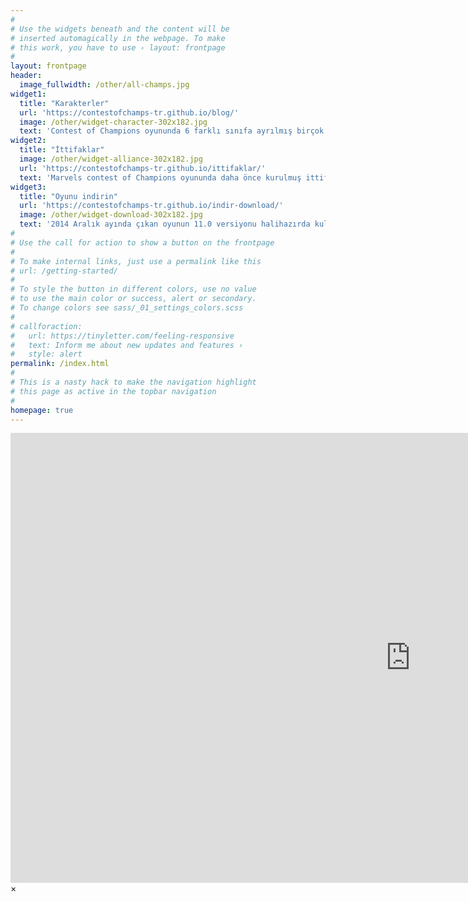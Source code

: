 ```yaml
---
#
# Use the widgets beneath and the content will be
# inserted automagically in the webpage. To make
# this work, you have to use › layout: frontpage
#
layout: frontpage
header:
  image_fullwidth: /other/all-champs.jpg
widget1:
  title: "Karakterler"
  url: 'https://contestofchamps-tr.github.io/blog/'
  image: /other/widget-character-302x182.jpg
  text: 'Contest of Champions oyununda 6 farklı sınıfa ayrılmış birçok karakter vardır. Bu karakterler 1-5 aralığında yıldız sayısına sahiptir. Bu bölümde 4-yıldız karakterler baz alınarak yazılmış karakter özelliklerine ulaşabilirsiniz.'
widget2:
  title: "İttifaklar"
  image: /other/widget-alliance-302x182.jpg
  url: 'https://contestofchamps-tr.github.io/ittifaklar/'
  text: 'Marvels contest of Champions oyununda daha önce kurulmuş ittifaklara katılabilir veya siz ittifak kurabilirsiniz.</br>Bu bölümde ittifak dahilinde, ittifak olarak katılabileceğiniz macera, savaş ve müsabakalar tanıtılmaktadır.'
widget3:
  title: "Oyunu indirin"
  url: 'https://contestofchamps-tr.github.io/indir-download/'
  image: /other/widget-download-302x182.jpg
  text: '2014 Aralık ayında çıkan oyunun 11.0 versiyonu halihazırda kullanılmaktadır. </br>Bağlantıya tıklayarak ulaşacağınız sayfada kullanmış olduğunuz dokunmatik ekrana sahip akıllı cihazınıza oyunu kurmanızı sağlayacak bağlantılara erişebilirsiniz.'
#
# Use the call for action to show a button on the frontpage
#
# To make internal links, just use a permalink like this
# url: /getting-started/
#
# To style the button in different colors, use no value
# to use the main color or success, alert or secondary.
# To change colors see sass/_01_settings_colors.scss
#
# callforaction:
#   url: https://tinyletter.com/feeling-responsive
#   text: Inform me about new updates and features ›
#   style: alert
permalink: /index.html
#
# This is a nasty hack to make the navigation highlight
# this page as active in the topbar navigation
#
homepage: true
---
```


<div id="videoModal" class="reveal-modal large" data-reveal="">
  <div class="flex-video widescreen vimeo" style="display: block;">
    <iframe width="1280" height="720" src="https://www.youtube.com/embed/3b5zCFSmVvU" frameborder="0" allowfullscreen></iframe>
  </div>
  <a class="close-reveal-modal">&#215;</a>
</div>
